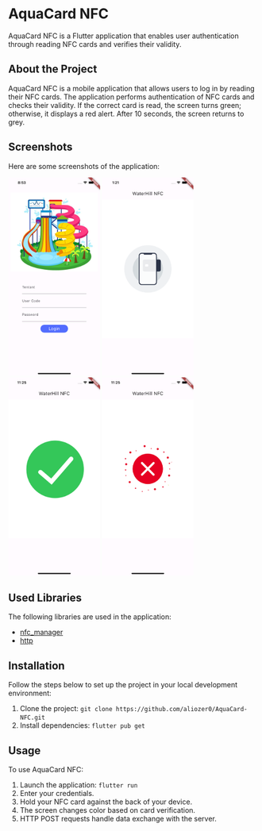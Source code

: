 # AquaCard NFC
AquaCard NFC is a Flutter application that enables user authentication through reading NFC cards and verifies their validity.

## About the Project
AquaCard NFC is a mobile application that allows users to log in by reading their NFC cards.
The application performs authentication of NFC cards and checks their validity. 
If the correct card is read, the screen turns green; otherwise, it displays a red alert. After 10 seconds, the screen returns to grey.

## Screenshots
Here are some screenshots of the application:

 <img src="/assets/image/loginScreen.png" height="400" alt="Screenshot"/>  <img src="/assets/image/NfcDefault.png" height="400" alt="Screenshot"/>  <img src="/assets/image/NfcSuccess.png" height="400" alt="Screenshot"/>  <img src="/assets/image/NfcCancel.png" height="400" alt="Screenshot"/>

## Used Libraries
The following libraries are used in the application:

- [nfc_manager](https://pub.dev/packages/nfc_manager)
- [http](https://pub.dev/packages/http)

## Installation
Follow the steps below to set up the project in your local development environment:

1. Clone the project: `git clone https://github.com/aliozer0/AquaCard-NFC.git`
2. Install dependencies: `flutter pub get`

## Usage

To use AquaCard NFC:

1. Launch the application: `flutter run`
2. Enter your credentials.
3. Hold your NFC card against the back of your device.
4. The screen changes color based on card verification.
5. HTTP POST requests handle data exchange with the server.
